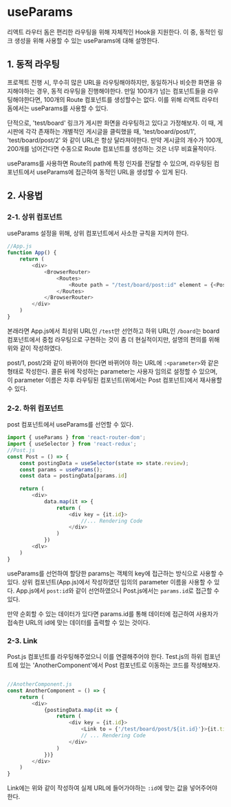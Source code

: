 # useParams


리액트 라우터 돔은 편리한 라우팅을 위해 자체적인 Hook을 지원한다. 이 중, 동적인 링크 생성을 위해 사용할 수 있는 useParams에 대해 설명한다.



## 1. 동적 라우팅

프로젝트 진행 시, 무수히 많은 URL을 라우팅해야하지만, 동일하거나 비슷한 화면을 유지해야하는 경우, 동적 라우팅을 진행해야한다. 만일 100개가 넘는 컴포넌트들을 라우팅해야한다면, 100개의 Route 컴포넌트를 생성할수는 없다. 이를 위해 리액트 라우터 돔에서는 useParams를 사용할 수 있다.

단적으로, 'test/board' 링크가 게시판 화면을 라우팅하고 있다고 가정해보자. 이 때, 게시판에 각각 존재하는 개별적인 게시글을 클릭했을 때,  'test/board/post/1', 'test/board/post/2' 와 같이 URL은 항상 달라져야한다.  만약 게시글의 개수가 100개, 200개를 넘어간다면 수동으로 Route 컴포넌트를 생성하는 것은 너무 비효율적이다.

useParams를 사용하면 Route의 path에 특정 인자를 전달할 수 있으며, 라우팅된 컴포넌트에서 useParams에 접근하여 동적인 URL을 생성할 수 있게 된다. 



## 2. 사용법

### 2-1. 상위 컴포넌트

useParams 설정을 위해, 상위 컴포넌트에서 사소한 규칙을 지켜야 한다.

```javascript
//App.js
function App() {
	return (
		<div>
			<BrowserRouter>
				<Routes>
					<Route path = "/test/board/post:id" element = {<Post />} />
				</Routes>
			</BrowserRouter>
		</div>
	)
}
```

본래라면 App.js에서 최상위 URL인 `/test`만 선언하고 하위 URL인 `/board`는 board 컴포넌트에서 중첩 라우팅으로 구현하는 것이 좀 더 현실적이지만, 설명의 편의를 위해 위와 같이 작성하였다.

post/1, post/2와 같이 바뀌어야 한다면 바뀌어야 하는 URL에 `:<parameter>`와 같은 형태로 작성한다.  콜론 뒤에 작성하는 parameter는 사용자 임의로 설정할 수 있으며, 이 parameter 이름은 차후 라우팅된 컴포넌트(위에서는 Post 컴포넌트)에서 재사용할 수 있다.



### 2-2. 하위 컴포넌트

post 컴포넌트에서 useParams를 선언할 수 있다. 

```javascript
import { useParams } from 'react-router-dom';
import { useSelector } from 'react-redux';
//Post.js
const Post = () => {
	const postingData = useSelector(state => state.review);
	const params = useParams();
	const data = postingData[params.id]
	
	return (
		<div>
			data.map(it => {
				return (
					<div key = {it.id}>
						//... Rendering Code
					</div>
				)
			})
		<dlv>
	)
}
```

useParams를 선언하여 할당한 params는 객체의 key에 접근하는 방식으로 사용할 수 있다. 상위 컴포넌트(App.js)에서 작성하였던 임의의 parameter 이름을 사용할 수 있다. App.js에서 `post:id`와 같이 선언하였으니 Post.js에서는 `params.id`로 접근할 수 있다. 

만약 순회할 수 있는 데이터가 있다면 params.id를 통해 데이터에 접근하여 사용자가 접속한 URL의 id에 맞는 데이터를 출력할 수 있는 것이다. 



### 2-3. Link

Post.js 컴포넌트를 라우팅해주었으니 이를 연결해주어야 한다. Test.js의 하위 컴포넌트에 있는 'AnotherComponent'에서 Post 컴포넌트로 이동하는 코드를 작성해보자.

```javascript

//AnotherComponent.js
const AnotherComponent = () => {
	return (
		<div>
			{postingData.map(it => {
				return (
					<div key = {it.id}>
						<Link to = {'/test/board/post/${it.id}'}>{it.title}</Link>
						// ... Rendering Code
					</div>
				)
			})}
		</div>
	)
}
```

Link에는 위와 같이 작성하여 실제 URL에 들어가야하는 `:id`에 맞는 값을 넣어주어야 한다.